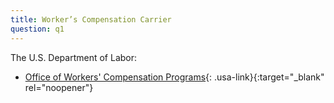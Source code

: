 ```yaml
---
title: Worker’s Compensation Carrier
question: q1
---
```


The U.S. Department of Labor:

- [Office of Workers' Compensation Programs](https://www.dol.gov/agencies/owcp){: .usa-link}{:target="_blank" rel="noopener"}
